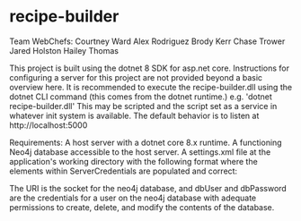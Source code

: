 # recipe-builder
Team WebChefs:
  Courtney Ward
  Alex Rodriguez
  Brody Kerr
  Chase Trower
  Jared Holston
  Hailey Thomas

This project is built using the dotnet 8 SDK for asp.net core.
Instructions for configuring a server for this project are not provided beyond a basic overview here.
It is recommended to execute the recipe-builder.dll using the dotnet CLI command (this comes from the dotnet runtime.) e.g.  'dotnet recipe-builder.dll'
This may be scripted and the script set as a service in whatever init system is available.
The default behavior is to listen at http://localhost:5000

Requirements:
  A host server with a dotnet core 8.x runtime.
  A functioning Neo4j database accessible to the host server.
  A settings.xml file at the application's working directory with the following format where the elements within ServerCredentials are populated and correct:
    <ServerCredentials>
      <URI></URI>
      <dbUser></dbUser>
      <dbPassword></dbPassword>
    </ServerCredentials>

The URI is the socket for the neo4j database, and dbUser and dbPassword are the credentials for a user on the neo4j database with adequate permissions to create, delete, and modify the contents of the database.
